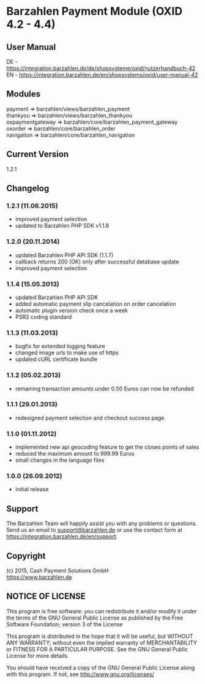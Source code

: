 # Barzahlen Payment Module (OXID 4.2 - 4.4)

## User Manual
DE - https://integration.barzahlen.de/de/shopsysteme/oxid/nutzerhandbuch-42  
EN - https://integration.barzahlen.de/en/shopsystems/oxid/user-manual-42

## Modules
payment => barzahlen/views/barzahlen_payment  
thankyou => barzahlen/views/barzahlen_thankyou  
oxpaymentgateway => barzahlen/core/barzahlen_payment_gateway  
oxorder => barzahlen/core/barzahlen_order  
navigation => barzahlen/core/barzahlen_navigation

## Current Version
1.2.1

## Changelog

### 1.2.1 (11.06.2015)
* improved payment selection
* updated to Barzahlen PHP SDK v1.1.8

### 1.2.0 (20.11.2014)
* updated Barzahlen PHP API SDK (1.1.7)
* callback returns 200 (OK) only after successful database update
* improved payment selection

### 1.1.4 (15.05.2013)
* updated Barzahlen PHP API SDK
* added automatic payment slip cancelation on order cancelation
* automatic plugin version check once a week
* PSR2 coding standard

### 1.1.3 (11.03.2013)
* bugfix for extended logging feature
* changed image urls to make use of https
* updated cURL certificate bundle

### 1.1.2 (05.02.2013)
* remaining transaction amounts under 0.50 Euros can now be refunded

### 1.1.1 (29.01.2013)
* redesigned payment selection and checkout success page

### 1.1.0 (01.11.2012)
* implemented new api geocoding feature to get the closes points of sales
* reduced the maximum amount to 999.99 Euros
* small changes in the language files

### 1.0.0 (26.09.2012)
* initial release

## Support
The Barzahlen Team will happily assist you with any problems or questions. Send us an email to support@barzahlen.de or use the contact form at https://integration.barzahlen.de/en/support.

## Copyright
(c) 2015, Cash Payment Solutions GmbH  
https://www.barzahlen.de

## NOTICE OF LICENSE
This program is free software: you can redistribute it and/or modify it under the terms of the GNU General Public License as published by the Free Software Foundation; version 3 of the License

This program is distributed in the hope that it will be useful, but WITHOUT ANY WARRANTY; without even the implied warranty of MERCHANTABILITY or FITNESS FOR A PARTICULAR PURPOSE. See the GNU General Public License for more details.

You should have received a copy of the GNU General Public License along with this program.  If not, see http://www.gnu.org/licenses/
